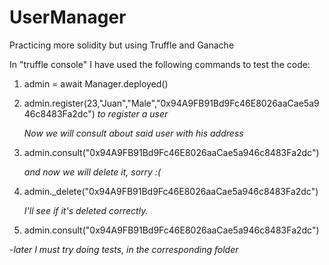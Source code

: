 # UserManager
 Practicing more solidity but using Truffle and Ganache

 In "truffle console" I have used the following commands to test the code:
  1) admin = await Manager.deployed()
  
  2) admin.register(23,"Juan","Male","0x94A9FB91Bd9Fc46E8026aaCae5a946c8483Fa2dc")
        *to register a user*

        *Now we will consult about said user with his address*
  3) admin.consult("0x94A9FB91Bd9Fc46E8026aaCae5a946c8483Fa2dc")   

        *and now we will delete it, sorry :(*
  4) admin._delete("0x94A9FB91Bd9Fc46E8026aaCae5a946c8483Fa2dc")

        *I'll see if it's deleted correctly.*
  5) admin.consult("0x94A9FB91Bd9Fc46E8026aaCae5a946c8483Fa2dc")

-*later I must try doing tests, in the corresponding folder*
